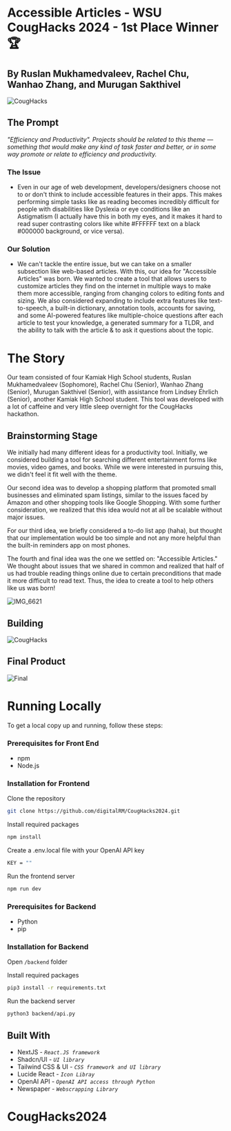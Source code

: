 # Accessible Articles - WSU CougHacks 2024 - 1st Place Winner 🏆

## By Ruslan Mukhamedvaleev, Rachel Chu, Wanhao Zhang, and Murugan Sakthivel 

![CougHacks](https://github.com/digitalRM/CougHacks2024-private/assets/70782025/6124454c-317a-466f-a35e-164b7146e6a3)

## The Prompt

*"Efficiency and Productivity". Projects should be related to this theme — something that would make any kind of task faster and better, or in some way promote or relate to efficiency and productivity.*

### The Issue
- Even in our age of web development, developers/designers choose not to or don't think to include accessible features in their apps. This makes performing simple tasks like as reading becomes incredibly difficult for people with disabilities like Dyslexia or eye conditions like an Astigmatism (I actually have this in both my eyes, and it makes it hard to read super contrasting colors like white #FFFFFF text on a black #000000 background, or vice versa).

### Our Solution
- We can't tackle the entire issue, but we can take on a smaller subsection like web-based articles. With this, our idea for "Accessible Articles" was born. We wanted to create a tool that allows users to customize articles they find on the internet in multiple ways to make them more accessible, ranging from changing colors to editing fonts and sizing. We also considered expanding to include extra features like text-to-speech, a built-in dictionary, annotation tools, accounts for saving, and some AI-powered features like multiple-choice questions after each article to test your knowledge, a generated summary for a TLDR, and the ability to talk with the article & to ask it questions about the topic. 

# The Story
Our team consisted of four Kamiak High School students, Ruslan Mukhamedvaleev (Sophomore), Rachel Chu (Senior), Wanhao Zhang (Senior), Murugan Sakthivel (Senior), with assistance from Lindsey Ehrlich (Senior), another Kamiak High School student. This tool was developed with a lot of caffeine and very little sleep overnight for the CougHacks hackathon.


## Brainstorming Stage

We initially had many different ideas for a productivity tool. Initially, we considered building a tool for searching different entertainment forms like movies, video games, and books. While we were interested in pursuing this, we didn't feel it fit well with the theme. 

Our second idea was to develop a shopping platform that promoted small businesses and eliminated spam listings, similar to the issues faced by Amazon and other shopping tools like Google Shopping. With some further consideration, we realized that this idea would not at all be scalable without major issues. 

For our third idea, we briefly considered a to-do list app (haha), but thought that our implementation would be too simple and not any more helpful than the built-in reminders app on most phones.

The fourth and final idea was the one we settled on: "Accessible Articles." We thought about issues that we shared in common and realized that half of us had trouble reading things online due to certain preconditions that made it more difficult to read text. Thus, the idea to create a tool to help others like us was born!


![IMG_6621](https://github.com/digitalRM/CougHacks2024-private/assets/70782025/c54ac80c-e7af-4904-96b9-000ab4757169)


## Building 

![CougHacks](https://github.com/digitalRM/CougHacks2024-private/assets/70782025/01a8ac79-57e0-44ff-9be6-0d01a55de935)

## Final Product

![Final](https://github.com/digitalRM/CougHacks2024-private/assets/70782025/fa46a89c-c4e9-4f05-a1b5-351f21746b4a)

# Running Locally
To get a local copy up and running, follow these steps:

### Prerequisites for Front End

- npm
- Node.js

### Installation for Frontend

Clone the repository

```bash
git clone https://github.com/digitalRM/CougHacks2024.git
```

Install required packages

```bash
npm install
```

Create a .env.local file with your OpenAI API key

```bash
KEY = ""
```

Run the frontend server

```bash
npm run dev
```

### Prerequisites for Backend

- Python
- pip

### Installation for Backend

Open `/backend` folder

Install required packages

```bash
pip3 install -r requirements.txt
```

Run the backend server

```bash
python3 backend/api.py 
```


## Built With

- NextJS - *` React.JS framework `*
- Shadcn/UI - *` UI library `*
- Tailwind CSS & UI - *` CSS framework and UI library `*
- Lucide React - *` Icon Libray `*
- OpenAI API - *` OpenAI API access through Python `*
- Newspaper - *` Webscrapping Library `*









# CougHacks2024
